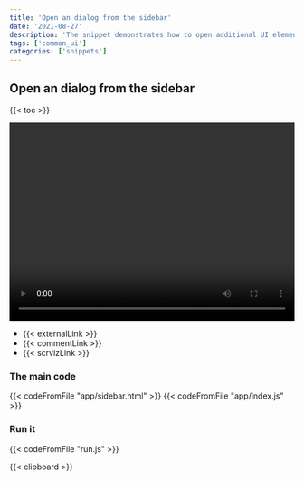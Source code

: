 ```yaml
---
title: 'Open an dialog from the sidebar'
date: '2021-08-27'
description: 'The snippet demonstrates how to open additional UI elements in Google Sheets.'
tags: ['common_ui']
categories: ['snippets']
---
```


## Open an dialog from the sidebar

{{< toc >}}

<video controls width="100%" height="350px" autoplay="true" loop="true">
    <source src="./screenrecord.mp4"  type="video/mp4">
    Sorry, your browser doesn't support embedded videos.
</video>

- {{< externalLink >}}
- {{< commentLink >}}
- {{< scrvizLink >}}

### The main code

{{< codeFromFile "app/sidebar.html" >}}
{{< codeFromFile "app/index.js" >}}

### Run it

{{< codeFromFile "run.js" >}}

{{< clipboard >}}
